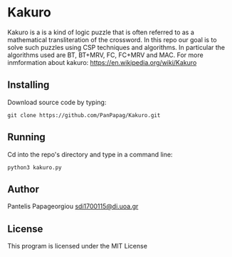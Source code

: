 # Kakuro 
Kakuro is a is a kind of logic puzzle that is often referred to as a mathematical transliteration of the crossword. In this repo our goal is to solve such puzzles using CSP techniques and algorithms. In particular the algorithms used are BT, BT+MRV, FC, FC+MRV and MAC.
For more inmformation about kakuro: https://en.wikipedia.org/wiki/Kakuro
## Installing

Download source code by typing:

```
git clone https://github.com/PanPapag/Kakuro.git
```

## Running 

Cd into the repo's directory and type in a command line:
```
python3 kakuro.py
```

## Author 
Pantelis Papageorgiou sdi1700115@di.uoa.gr

## License
This program is licensed under the MIT License
